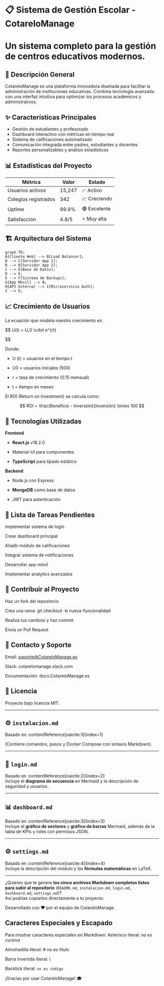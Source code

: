 # 📋 Sistema de Gestión Escolar - CotareloManage

# Un sistema completo para la gestión de centros educativos modernos.

## 🎯 Descripción General

CotareloManage es una plataforma innovadora diseñada para facilitar la administración de instituciones educativas. Combina tecnología avanzada con una interfaz intuitiva para optimizar los procesos académicos y administrativos.

## ✨ Características Principales

- Gestión de estudiantes y profesorado
- Dashboard interactivo con métricas en tiempo real
- Sistema de calificaciones automatizado
- Comunicación integrada entre padres, estudiantes y docentes
- Reportes personalizables y análisis estadísticos

## 📊 Estadísticas del Proyecto

| Métrica              | Valor  | Estado       |
| -------------------- | ------ | ------------ |
| Usuarios activos     | 15,247 | ✅ Activo    |
| Colegios registrados | 342    | 📈 Creciendo |
| Uptime               | 99.9%  | 🟢 Excelente |
| Satisfacción         | 4.8/5  | ⭐ Muy alta  |

## 🏗 Arquitectura del Sistema

```mermaid
graph TD;
A[Cliente Web] --> B[Load Balancer];
B --> C[Servidor App 1];
B --> D[Servidor App 2];
C --> E[Base de Datos];
D --> E;
E --> F[Sistema de Backups];
G[App Móvil] --> B;
H[API Externa] --> I[Microservicio Auth];
I --> E;

```
## 📈 Crecimiento de Usuarios
La ecuación que modela nuestro crecimiento es:

$$
U(t) = U_0 \cdot e^{rt}

$$

Donde:

- U (t) = usuarios en el tiempo t

- U0 = usuarios iniciales (500)

- r = tasa de crecimiento (0.15 mensual)

- t = tiempo en meses

El ROI (Return on Investment) se calcula como:  

$$
ROI = \frac{Beneficio - Inversión}{Inversión} \times 100
$$

## 🔧 Tecnologías Utilizadas

**Frontend**

- **React.js** v18.2.0

- Material-UI para componentes

- **TypeScript** para tipado estático

**Backend**

- Node.js con Express

- **MongoDB** como base de datos

- JWT para autenticación

## 📝 Lista de Tareas Pendientes

 Implementar sistema de login

 Crear dashboard principal

 Añadir módulo de calificaciones

 Integrar sistema de notificaciones

 Desarrollar app móvil

 Implementar analytics avanzados

## 🤝 Contribuir al Proyecto

Haz un fork del repositorio

Crea una rama: git checkout -b nueva-funcionalidad

Realiza tus cambios y haz commit

Envía un Pull Request

## 📧 Contacto y Soporte

Email: soporte@CotareloManage.es

Slack: cotarelomanage.slack.com

Documentación: docs.CotareloManage.es

## 📜 Licencia

Proyecto bajo licencia MIT.

---

## ⚙️ `instalacion.md`
Basado en :contentReference[oaicite:1]{index=1}  

(Contiene comandos, pasos y Docker Compose con sintaxis Markdown).

---

## 🔐 `login.md`
Basado en :contentReference[oaicite:2]{index=2}  
Incluye el **diagrama de secuencia** en Mermaid y la descripción de seguridad y usuarios.

---

## 📊 `dashboard.md`
Basado en :contentReference[oaicite:3]{index=3}  
Incluye el **gráfico de sectores** y **gráfico de barras** Mermaid, además de la tabla de KPIs y roles con permisos JSON.

---

## ⚙️ `settings.md`
Basado en :contentReference[oaicite:4]{index=4}  
Incluye la descripción del módulo y las **fórmulas matemáticas** en LaTeX.

---

¿Quieres que te genere **los cinco archivos Markdown completos listos para subir al repositorio** (`README.md`, `instalacion.md`, `login.md`, `dashboard.md`, `settings.md`)?  
Así podrías copiarlos directamente a tu proyecto.

Desarrollado con ❤️ por el equipo de CotareloManage.

## Caracteres Especiales y Escapado
Para mostrar caracteres especiales en Markdown:
Asterisco literal: *no es cursiva*

Almohadilla literal: # no es título

Barra invertida literal: \

Backtick literal: `no es código`

¡Gracias por usar CotareloManage! 🎓